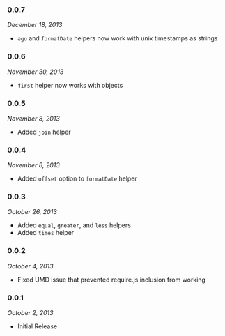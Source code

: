 ### 0.0.7
*December 18, 2013*

- `ago` and `formatDate` helpers now work with unix timestamps as strings

### 0.0.6
*November 30, 2013*

- `first` helper now works with objects

### 0.0.5
*November 8, 2013*

- Added `join` helper

### 0.0.4
*November 8, 2013*

- Added `offset` option to `formatDate` helper

### 0.0.3
*October 26, 2013*

- Added `equal`, `greater`, and `less` helpers
- Added `times` helper

### 0.0.2
*October 4, 2013*

- Fixed UMD issue that prevented require.js inclusion from working

### 0.0.1
*October 2, 2013*

- Initial Release